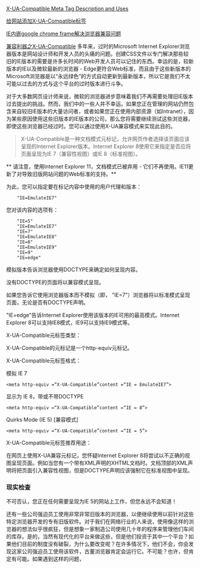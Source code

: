 
[X-UA-Compatible Meta Tag Description and Uses](https://www.thoughtco.com/xua-compatible-meta-tag-3469059)

[给网站添加X-UA-Compatible标签](http://lightcss.com/add-x-ua-compatible-meta-to-your-website/)

[IE内嵌google chrome frame解决浏览器兼容问题](http://www.cnblogs.com/xwdreamer/archive/2013/12/17/3477776.html)

[兼容利器之X-UA-Compatible](http://www.cnblogs.com/xcsn/p/5144690.html)
多年来，过时的Microsoft Internet Explorer浏览器版本是网站设计师和开发人员的头痛的问题。创建CSS文件以专门解决那些较旧的IE版本的需要是许多长时间的Web开发人员可以记住的东西。幸运的是，较新版本的IE以及微软最新的浏览器 - Edge更符合Web标准，而且由于这些新版本的Microsoft浏览器是以“永远绿色”的方式自动更新到最新版本，所以它是我们不太可能以过去的方式与这个平台的过时版本进行斗争。

对于大多数网页设计师来说，微软的浏览器进步意味着我们不再需要处理旧IE版本过去提出的挑战。然而，我们中的一些人并不幸运。如果您正在管理的网站仍然包含来自较旧IE版本的大量访问者，或者如果您正在使用内部资源（如Intranet），因为某些原因使用这些旧版本的IE版本的公司，那么您将需要继续测试这些浏览器，即使这些浏览器已经过时。您可以通过使用X-UA兼容模式来实现此目的。


> X-UA-Compatible是一种文档模式元标记，允许网页作者选择该页面应该呈现的Internet Explorer版本。Internet Explorer 8使用它来指定是否应将页面呈现为IE 7（兼容性视图）或IE 8（标准视图）。

** 请注意，使用Internet Explorer 11，文档模式已被弃用 - 它们不再使用。IE11更新了对导致旧版网站问题的Web标准的支持。**

为此，您可以指定要在标记内容中使用的用户代理和版本：
```
    "IE=EmulateIE7"
```
您对该内容的选项有：
```
    "IE=5"
    "IE=EmulateIE7"
    "IE=7"
    "IE=EmulateIE8"
    "IE=8"
    "IE=EmulateIE9"
    "IE=9"
    "IE=edge"
```
模拟版本告诉浏览器使用DOCTYPE来确定如何呈现内容。


没有DOCTYPE的页面将以兼容模式呈现。

如果您告诉它使用浏览器版本而不模拟（即，  "IE=7"）浏览器将以标准模式呈现页面，无论是否有DOCTYPE声明。

"IE=edge"告诉Internet Explorer使用该版本的IE可用的最高模式。Internet Explorer 8可以支持IE8模式，IE9可以支持IE9模式等。

X-UA-Compatible元标签类型：

X-UA-Compatible的元标记是一个http-equiv元标记。

X-UA-Compatible元标签格式：

模拟 IE 7
```
<meta http-equiv =“X-UA-Compatible”content =“IE = EmulateIE7”>
```
显示为 IE 8，带或不带DOCTYPE
```
<meta http-equiv =“X-UA-Compatible”content =“IE = 8”>
```
Quirks Mode (IE 5) [兼容模式]
```
<meta http-equiv =“X-UA-Compatible”content =“IE = 5”>
```
X-UA-Compatible元标签推荐用途：

在网页上使用X-UA兼容元标记，您怀疑Internet Explorer 8将尝试以不正确的视图呈现页面。例如当您有一个带有XML声明的XHTML文档时。文档顶部的XML声明将把页面引入兼容性视图，但是DOCTYPE声明应该强制它在标准视图中呈现。

### 现实检查
不可否认，您正在任何需要呈现为IE 5的网站上工作，但您永远不会知道！

还有一些公司强迫员工使用非常非常旧版本的浏览器，以便继续使用以前针对这些特定浏览器开发的专有旧版软件。对于我们在网络行业的人来说，使用像这样的浏览器的想法似乎很疯狂，但是想象一家制造公司使用几十年的程序来管理他们车间的库存。是的，当然有现代化的平台来做这些，但是他们投资于其中一个平台？如果他们目前的制度没有破裂，为什么要改变呢？在许多情况下，他们不会，你会发现这家公司强迫员工使用该软件，古董浏览器肯定会运行它。不可能？也许，但肯定有可能。如果遇到这样的问题，
